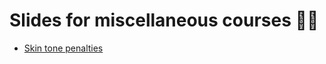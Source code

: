 # Slides for miscellaneous courses :teacher:

- [Skin tone penalties](https://woomora.github.io/courses/Skin-tone-penalties/skin_tone_penalties.html#1)
